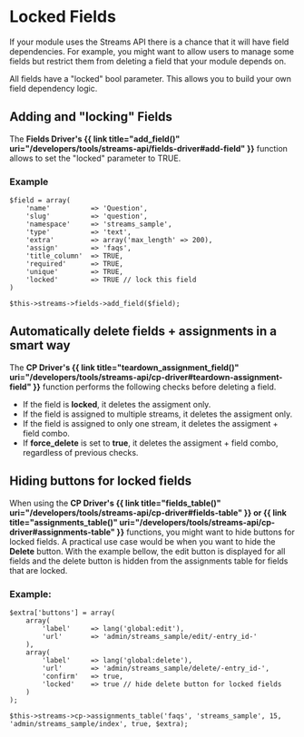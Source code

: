 # Locked Fields

If your module uses the Streams API there is a chance that it will have field dependencies. For example, you might want to allow users to manage some fields but restrict them from deleting a field that your module depends on.

All fields have a "locked" bool parameter. This allows you to build your own field dependency logic.

## Adding and "locking" Fields

The <b>Fields Driver's {{ link title="add\_field()" uri="/developers/tools/streams-api/fields-driver#add-field" }}</b> function allows to set the "locked" parameter to TRUE.

### Example

	$field = array(
	    'name'          => 'Question',
	    'slug'          => 'question',
	    'namespace'     => 'streams_sample',
	    'type'          => 'text',
	    'extra'         => array('max_length' => 200),
	    'assign'        => 'faqs',
	    'title_column'  => TRUE,
	    'required'      => TRUE,
	    'unique'        => TRUE,
	    'locked'		=> TRUE // lock this field
	)

	$this->streams->fields->add_field($field);

## Automatically delete fields + assignments in a smart way

The <b>CP Driver's {{ link title="teardown\_assignment\_field()" uri="/developers/tools/streams-api/cp-driver#teardown-assignment-field" }}</b> function performs the following checks before deleting a field.

* If the field is **locked**, it deletes the assigment only.
* If the field is assigned to multiple streams, it deletes the assigment only. 
* If the field is assigned to only one stream, it deletes the assigment + field combo.
* If **force_delete** is set to **true**, it deletes the assigment + field combo, regardless of previous checks.

## Hiding buttons for locked fields

When using the <b>CP Driver's {{ link title="fields\_table()" uri="/developers/tools/streams-api/cp-driver#fields-table" }} or {{ link title="assignments\_table()" uri="/developers/tools/streams-api/cp-driver#assignments-table" }}</b> functions, you might want to hide buttons for locked fields. A practical use case would be when you want to hide the <b>Delete</b> button. With the example bellow, the edit button is displayed for all fields and the delete button is hidden from the assignments table for fields that are locked.

### Example:

	$extra['buttons'] = array(
		array(
			'label' 	=> lang('global:edit'),
			'url' 		=> 'admin/streams_sample/edit/-entry_id-'
		),
		array(
			'label'		=> lang('global:delete'),
			'url' 		=> 'admin/streams_sample/delete/-entry_id-',
			'confirm'	=> true,
			'locked'	=> true	// hide delete button for locked fields
		)
	);

	$this->streams->cp->assignments_table('faqs', 'streams_sample', 15, 'admin/streams_sample/index', true, $extra);